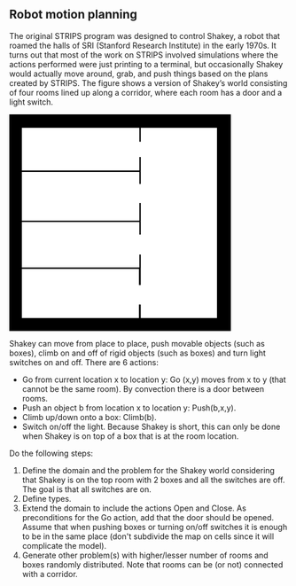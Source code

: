## Robot motion planning

The original STRIPS program was designed to control Shakey, a robot that roamed the halls of SRI (Stanford Research Institute) in the early 1970s. It turns out that most of the work on STRIPS involved simulations where the actions performed were just printing to a terminal, but occasionally Shakey would actually move around, grab, and push things based on the plans created by STRIPS. The figure shows a version of Shakey’s world consisting of four rooms lined up along a corridor, where each room has a door and a light switch.

<img align="center" src="shakey.png" width="400">

Shakey can move from place to place, push movable objects (such as boxes), climb on and off of rigid objects (such as boxes) and turn light switches on and off. There are 6 actions:

* Go from current location x to location y: Go (x,y) moves from x to y (that cannot be the same room). By convection there is a door between rooms.
* Push an object b from location x to location y: Push(b,x,y).
* Climb up/down onto a box: Climb(b).
* Switch on/off  the  light. Because Shakey is short, this can only be done when Shakey is on top of a box that is at the room location.

Do the following steps:

 1. Define the domain and the problem for the Shakey world considering that Shakey is on the top room with 2 boxes and all the switches are off. The goal is that all switches are on.
 2. Define types.
 3. Extend the domain to include the actions Open and Close.  As preconditions for the Go action, add that the door should be  opened. Assume that when pushing boxes or turning on/off switches it is enough to be in the same place (don't subdivide the map on cells since it will complicate the model). 
 4. Generate other problem(s) with higher/lesser number of rooms and boxes randomly distributed. Note that rooms can be (or not) connected with a corridor.
